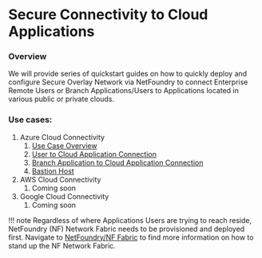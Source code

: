 # Secure Connectivity to Cloud Applications
### Overview
We will provide series of quickstart guides on how to quickly deploy and configure Secure Overlay Network via NetFoundry to connect Enterprise Remote Users or Branch Applications/Users to Applications located in various public or private clouds.

### Use cases:
1. Azure Cloud Connectivity
    1. [Use Case Overview](azure/intro.md)
    1. [User to Cloud Application Connection](azure/connectUser2App.md)
    1. [Branch Application to Cloud Application Connection](azure/connectApp2App.md)
    1. [Bastion Host](azure/azure-bastion.md) 
1. AWS Cloud Connectivity
    1. Coming soon
1. Google Cloud Connectivity
    1. Coming soon
   

!!! note
    Regardless of where Applications Users are trying to reach reside, NetFoundry (NF) Network Fabric needs to be provisioned and deployed first.
    Navigate to [NetFoundry/NF Fabric](netfoundry/intro.md) to find more information on how to stand up the NF Network Fabric.
